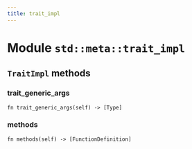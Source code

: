 ```yaml
---
title: trait_impl
---
```


# Module `std::meta::trait_impl`

## `TraitImpl` methods

### trait_generic_args

```noir
fn trait_generic_args(self) -> [Type]
```

### methods

```noir
fn methods(self) -> [FunctionDefinition]
```

